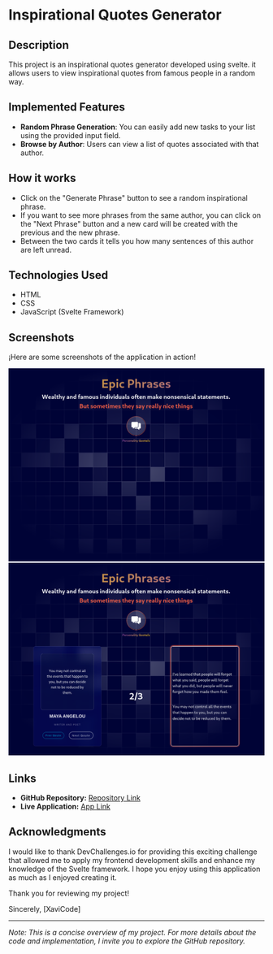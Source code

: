 # Inspirational Quotes Generator

## Description

This project is an inspirational quotes generator developed using svelte. it allows users to view inspirational quotes from famous people in a random way.

## Implemented Features

- **Random Phrase Generation**: You can easily add new tasks to your list using the provided input field.
- **Browse by Author**: Users can view a list of quotes associated with that author.

## How it works

- Click on the "Generate Phrase" button to see a random inspirational phrase.
- If you want to see more phrases from the same author, you can click on the "Next Phrase" button and a new card will be created with the previous and the new phrase.
- Between the two cards it tells you how many sentences of this author are left unread.

## Technologies Used

- HTML
- CSS
- JavaScript (Svelte Framework)

## Screenshots

¡Here are some screenshots of the application in action!

![Screenshots 1](/src/assets/one.png)
![Screenshots 2](/src/assets/two.png)

## Links

- **GitHub Repository:** [Repository Link](https://github.com/xabi1000/quotes_challenge)
- **Live Application:** [App Link](https://quotes-generator-challenge.netlify.app/)

## Acknowledgments

I would like to thank DevChallenges.io for providing this exciting challenge that allowed me to apply my frontend development skills and enhance my knowledge of the Svelte framework. I hope you enjoy using this application as much as I enjoyed creating it.

Thank you for reviewing my project!

Sincerely,
[XaviCode]

---

_Note: This is a concise overview of my project. For more details about the code and implementation, I invite you to explore the GitHub repository._
